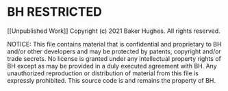 # BH RESTRICTED

[[Unpublished Work]] Copyright (c) 2021 Baker Hughes. All rights reserved.

NOTICE: This file contains material that is confidential and proprietary to
BH and/or other developers and may be protected by patents, copyright and/or
trade secrets. No license is granted under any intellectual property
rights of BH except as may be provided in a duly executed agreement with BH.
Any unauthorized reproduction or distribution of material from this file is
expressly prohibited.  This source code is and remains the property of BH. 
